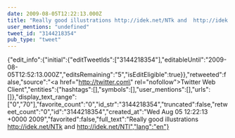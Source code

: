 ```yaml
---
date: 2009-08-05T12:22:13.000Z
title: "Really good illustrations http://idek.net/NTk and  http://idek.net/NTl″"
user_mentions: "undefined"
tweet_id: "3144218354"
pub_type: "tweet"
---
```

{"edit_info":{"initial":{"editTweetIds":["3144218354"],"editableUntil":"2009-08-05T12:52:13.000Z","editsRemaining":"5","isEditEligible":true}},"retweeted":false,"source":"<a href=\"http://twitter.com\" rel=\"nofollow\">Twitter Web Client</a>","entities":{"hashtags":[],"symbols":[],"user_mentions":[],"urls":[]},"display_text_range":["0","70"],"favorite_count":"0","id_str":"3144218354","truncated":false,"retweet_count":"0","id":"3144218354","created_at":"Wed Aug 05 12:22:13 +0000 2009","favorited":false,"full_text":"Really good illustrations http://idek.net/NTk and  http://idek.net/NTl","lang":"en"}
